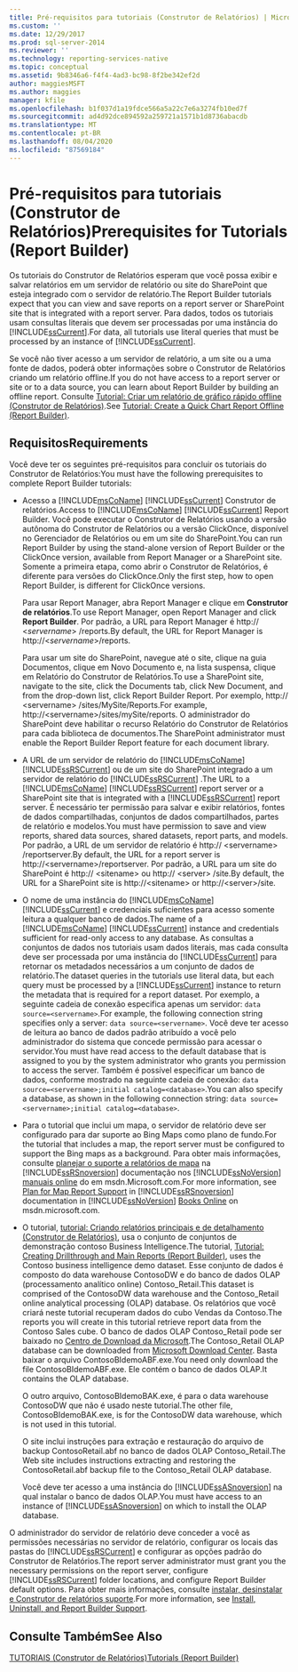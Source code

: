 ```yaml
---
title: Pré-requisitos para tutoriais (Construtor de Relatórios) | Microsoft Docs
ms.custom: ''
ms.date: 12/29/2017
ms.prod: sql-server-2014
ms.reviewer: ''
ms.technology: reporting-services-native
ms.topic: conceptual
ms.assetid: 9b8346a6-f4f4-4ad3-bc98-8f2be342ef2d
author: maggiesMSFT
ms.author: maggies
manager: kfile
ms.openlocfilehash: b1f037d1a19fdce566a5a22c7e6a3274fb10ed7f
ms.sourcegitcommit: ad4d92dce894592a259721a1571b1d8736abacdb
ms.translationtype: MT
ms.contentlocale: pt-BR
ms.lasthandoff: 08/04/2020
ms.locfileid: "87569184"
---
```

# <a name="prerequisites-for-tutorials-report-builder"></a><span data-ttu-id="95197-102">Pré-requisitos para tutoriais (Construtor de Relatórios)</span><span class="sxs-lookup"><span data-stu-id="95197-102">Prerequisites for Tutorials (Report Builder)</span></span>
  <span data-ttu-id="95197-103">Os tutoriais do Construtor de Relatórios esperam que você possa exibir e salvar relatórios em um servidor de relatório ou site do SharePoint que esteja integrado com o servidor de relatório.</span><span class="sxs-lookup"><span data-stu-id="95197-103">The Report Builder tutorials expect that you can view and save reports on a report server or SharePoint site that is integrated with a report server.</span></span> <span data-ttu-id="95197-104">Para dados, todos os tutoriais usam consultas literais que devem ser processadas por uma instância do [!INCLUDE[ssCurrent](../includes/sscurrent-md.md)].</span><span class="sxs-lookup"><span data-stu-id="95197-104">For data, all tutorials use literal queries that must be processed by an instance of [!INCLUDE[ssCurrent](../includes/sscurrent-md.md)].</span></span>  
  
 <span data-ttu-id="95197-105">Se você não tiver acesso a um servidor de relatório, a um site ou a uma fonte de dados, poderá obter informações sobre o Construtor de Relatórios criando um relatório offline.</span><span class="sxs-lookup"><span data-stu-id="95197-105">If you do not have access to a report server or site or to a data source, you can learn about Report Builder by building an offline report.</span></span> <span data-ttu-id="95197-106">Consulte [Tutorial: Criar um relatório de gráfico rápido offline &#40;Construtor de Relatórios&#41;](report-builder/tutorial-create-a-quick-chart-report-offline-report-builder.md).</span><span class="sxs-lookup"><span data-stu-id="95197-106">See [Tutorial: Create a Quick Chart Report Offline &#40;Report Builder&#41;](report-builder/tutorial-create-a-quick-chart-report-offline-report-builder.md).</span></span>  
  
## <a name="requirements"></a><span data-ttu-id="95197-107">Requisitos</span><span class="sxs-lookup"><span data-stu-id="95197-107">Requirements</span></span>  
 <span data-ttu-id="95197-108">Você deve ter os seguintes pré-requisitos para concluir os tutoriais do Construtor de Relatórios:</span><span class="sxs-lookup"><span data-stu-id="95197-108">You must have the following prerequisites to complete Report Builder tutorials:</span></span>  
  
-   <span data-ttu-id="95197-109">Acesso a [!INCLUDE[msCoName](../includes/msconame-md.md)] [!INCLUDE[ssCurrent](../includes/sscurrent-md.md)] Construtor de relatórios.</span><span class="sxs-lookup"><span data-stu-id="95197-109">Access to [!INCLUDE[msCoName](../includes/msconame-md.md)] [!INCLUDE[ssCurrent](../includes/sscurrent-md.md)] Report Builder.</span></span> <span data-ttu-id="95197-110">Você pode executar o Construtor de Relatórios usando a versão autônoma do Construtor de Relatórios ou a versão ClickOnce, disponível no Gerenciador de Relatórios ou em um site do SharePoint.</span><span class="sxs-lookup"><span data-stu-id="95197-110">You can run Report Builder by using the stand-alone version of Report Builder or the ClickOnce version, available from Report Manager or a SharePoint site.</span></span> <span data-ttu-id="95197-111">Somente a primeira etapa, como abrir o Construtor de Relatórios, é diferente para versões do ClickOnce.</span><span class="sxs-lookup"><span data-stu-id="95197-111">Only the first step, how to open Report Builder, is different for ClickOnce versions.</span></span>  
  
     <span data-ttu-id="95197-112">Para usar Report Manager, abra Report Manager e clique em **Construtor de relatórios**.</span><span class="sxs-lookup"><span data-stu-id="95197-112">To use Report Manager, open Report Manager and click **Report Builder**.</span></span> <span data-ttu-id="95197-113">Por padrão, a URL para Report Manager é http:// \<*servername*> /reports.</span><span class="sxs-lookup"><span data-stu-id="95197-113">By default, the URL for Report Manager is http://\<*servername*>/reports.</span></span>  
  
     <span data-ttu-id="95197-114">Para usar um site do SharePoint, navegue até o site, clique na guia Documentos, clique em Novo Documento e, na lista suspensa, clique em Relatório do Construtor de Relatórios.</span><span class="sxs-lookup"><span data-stu-id="95197-114">To use a SharePoint site, navigate to the site, click the Documents tab, click New Document, and from the drop-down list, click Report Builder Report.</span></span> <span data-ttu-id="95197-115">Por exemplo, http:// \<servername> /sites/MySite/Reports.</span><span class="sxs-lookup"><span data-stu-id="95197-115">For example, http://\<servername>/sites/mySite/reports.</span></span> <span data-ttu-id="95197-116">O administrador do SharePoint deve habilitar o recurso Relatório do Construtor de Relatórios para cada biblioteca de documentos.</span><span class="sxs-lookup"><span data-stu-id="95197-116">The SharePoint administrator must enable the Report Builder Report feature for each document library.</span></span>  
  
-   <span data-ttu-id="95197-117">A URL de um servidor de relatório do [!INCLUDE[msCoName](../includes/msconame-md.md)] [!INCLUDE[ssRSCurrent](../includes/ssrscurrent-md.md)] ou de um site do SharePoint integrado a um servidor de relatório do [!INCLUDE[ssRSCurrent](../includes/ssrscurrent-md.md)] .</span><span class="sxs-lookup"><span data-stu-id="95197-117">The URL to a [!INCLUDE[msCoName](../includes/msconame-md.md)] [!INCLUDE[ssRSCurrent](../includes/ssrscurrent-md.md)] report server or a SharePoint site that is integrated with a [!INCLUDE[ssRSCurrent](../includes/ssrscurrent-md.md)] report server.</span></span> <span data-ttu-id="95197-118">É necessário ter permissão para salvar e exibir relatórios, fontes de dados compartilhadas, conjuntos de dados compartilhados, partes de relatório e modelos.</span><span class="sxs-lookup"><span data-stu-id="95197-118">You must have permission to save and view reports, shared data sources, shared datasets, report parts, and models.</span></span> <span data-ttu-id="95197-119">Por padrão, a URL de um servidor de relatório é http:// \<servername> /reportserver.</span><span class="sxs-lookup"><span data-stu-id="95197-119">By default, the URL for a report server is http://\<servername>/reportserver.</span></span> <span data-ttu-id="95197-120">Por padrão, a URL para um site do SharePoint é http:// \<sitename> ou http:// \<server> /site.</span><span class="sxs-lookup"><span data-stu-id="95197-120">By default, the URL for a SharePoint site is http://\<sitename> or http://\<server>/site.</span></span>  
  
-   <span data-ttu-id="95197-121">O nome de uma instância do [!INCLUDE[msCoName](../includes/msconame-md.md)] [!INCLUDE[ssCurrent](../includes/sscurrent-md.md)] e credenciais suficientes para acesso somente leitura a qualquer banco de dados.</span><span class="sxs-lookup"><span data-stu-id="95197-121">The name of a [!INCLUDE[msCoName](../includes/msconame-md.md)] [!INCLUDE[ssCurrent](../includes/sscurrent-md.md)] instance and credentials sufficient for read-only access to any database.</span></span> <span data-ttu-id="95197-122">As consultas a conjuntos de dados nos tutoriais usam dados literais, mas cada consulta deve ser processada por uma instância do [!INCLUDE[ssCurrent](../includes/sscurrent-md.md)] para retornar os metadados necessários a um conjunto de dados de relatório.</span><span class="sxs-lookup"><span data-stu-id="95197-122">The dataset queries in the tutorials use literal data, but each query must be processed by a [!INCLUDE[ssCurrent](../includes/sscurrent-md.md)] instance to return the metadata that is required for a report dataset.</span></span> <span data-ttu-id="95197-123">Por exemplo, a seguinte cadeia de conexão especifica apenas um servidor: `data source=<servername>`.</span><span class="sxs-lookup"><span data-stu-id="95197-123">For example, the following connection string specifies only a server: `data source=<servername>`.</span></span> <span data-ttu-id="95197-124">Você deve ter acesso de leitura ao banco de dados padrão atribuído a você pelo administrador do sistema que concede permissão para acessar o servidor.</span><span class="sxs-lookup"><span data-stu-id="95197-124">You must have read access to the default database that is assigned to you by the system administrator who grants you permission to access the server.</span></span> <span data-ttu-id="95197-125">Também é possível especificar um banco de dados, conforme mostrado na seguinte cadeia de conexão: `data source=<servername>;initial catalog=<database>`.</span><span class="sxs-lookup"><span data-stu-id="95197-125">You can also specify a database, as shown in the following connection string: `data source=<servername>;initial catalog=<database>`.</span></span>  
  
-   <span data-ttu-id="95197-126">Para o tutorial que inclui um mapa, o servidor de relatório deve ser configurado para dar suporte ao Bing Maps como plano de fundo.</span><span class="sxs-lookup"><span data-stu-id="95197-126">For the tutorial that includes a map, the report server must be configured to support the Bing maps as a background.</span></span> <span data-ttu-id="95197-127">Para obter mais informações, consulte [planejar o suporte a relatórios de mapa](plan-for-map-report-support.md) na [!INCLUDE[ssRSnoversion](../includes/ssrsnoversion-md.md)] documentação nos [!INCLUDE[ssNoVersion](../includes/ssnoversion-md.md)] [manuais online](https://go.microsoft.com/fwlink/?LinkId=154888) do em msdn.Microsoft.com.</span><span class="sxs-lookup"><span data-stu-id="95197-127">For more information, see [Plan for Map Report Support](plan-for-map-report-support.md) in [!INCLUDE[ssRSnoversion](../includes/ssrsnoversion-md.md)] documentation in [!INCLUDE[ssNoVersion](../includes/ssnoversion-md.md)] [Books Online](https://go.microsoft.com/fwlink/?LinkId=154888) on msdn.microsoft.com.</span></span>  
  
-   <span data-ttu-id="95197-128">O tutorial, [tutorial: Criando relatórios principais e de detalhamento &#40;Construtor de Relatórios&#41;](tutorial-creating-drillthrough-and-main-reports-report-builder.md), usa o conjunto de conjuntos de demonstração contoso Business Intelligence.</span><span class="sxs-lookup"><span data-stu-id="95197-128">The tutorial, [Tutorial: Creating Drillthrough and Main Reports &#40;Report Builder&#41;](tutorial-creating-drillthrough-and-main-reports-report-builder.md), uses the Contoso business intelligence demo dataset.</span></span> <span data-ttu-id="95197-129">Esse conjunto de dados é composto do data warehouse ContosoDW e do banco de dados OLAP (processamento analítico online) Contoso_Retail.</span><span class="sxs-lookup"><span data-stu-id="95197-129">This dataset is comprised of the ContosoDW data warehouse and the Contoso_Retail online analytical processing (OLAP) database.</span></span> <span data-ttu-id="95197-130">Os relatórios que você criará neste tutorial recuperam dados do cubo Vendas da Contoso.</span><span class="sxs-lookup"><span data-stu-id="95197-130">The reports you will create in this tutorial retrieve report data from the Contoso Sales cube.</span></span> <span data-ttu-id="95197-131">O banco de dados OLAP Contoso_Retail pode ser baixado no [Centro de Download da Microsoft](https://www.microsoft.com/download/details.aspx?id=18279).</span><span class="sxs-lookup"><span data-stu-id="95197-131">The Contoso_Retail OLAP database can be downloaded from [Microsoft Download Center](https://www.microsoft.com/download/details.aspx?id=18279).</span></span> <span data-ttu-id="95197-132">Basta baixar o arquivo ContosoBIdemoABF.exe.</span><span class="sxs-lookup"><span data-stu-id="95197-132">You need only download the file ContosoBIdemoABF.exe.</span></span> <span data-ttu-id="95197-133">Ele contém o banco de dados OLAP.</span><span class="sxs-lookup"><span data-stu-id="95197-133">It contains the OLAP database.</span></span>  
  
     <span data-ttu-id="95197-134">O outro arquivo, ContosoBIdemoBAK.exe, é para o data warehouse ContosoDW que não é usado neste tutorial.</span><span class="sxs-lookup"><span data-stu-id="95197-134">The other file, ContosoBIdemoBAK.exe, is for the ContosoDW data warehouse, which is not used in this tutorial.</span></span>  
  
     <span data-ttu-id="95197-135">O site inclui instruções para extração e restauração do arquivo de backup ContosoRetail.abf no banco de dados OLAP Contoso_Retail.</span><span class="sxs-lookup"><span data-stu-id="95197-135">The Web site includes instructions extracting and restoring the ContosoRetail.abf backup file to the Contoso_Retail OLAP database.</span></span>  
  
     <span data-ttu-id="95197-136">Você deve ter acesso a uma instância do [!INCLUDE[ssASnoversion](../includes/ssasnoversion-md.md)] na qual instalar o banco de dados OLAP.</span><span class="sxs-lookup"><span data-stu-id="95197-136">You must have access to an instance of [!INCLUDE[ssASnoversion](../includes/ssasnoversion-md.md)] on which to install the OLAP database.</span></span>  
  
 <span data-ttu-id="95197-137">O administrador do servidor de relatório deve conceder a você as permissões necessárias no servidor de relatório, configurar os locais das pastas do [!INCLUDE[ssRSCurrent](../includes/ssrscurrent-md.md)] e configurar as opções padrão do Construtor de Relatórios.</span><span class="sxs-lookup"><span data-stu-id="95197-137">The report server administrator must grant you the necessary permissions on the report server, configure [!INCLUDE[ssRSCurrent](../includes/ssrscurrent-md.md)] folder locations, and configure Report Builder default options.</span></span> <span data-ttu-id="95197-138">Para obter mais informações, consulte [instalar, desinstalar e Construtor de relatórios suporte](install-uninstall-and-report-builder-support.md).</span><span class="sxs-lookup"><span data-stu-id="95197-138">For more information, see [Install, Uninstall, and Report Builder Support](install-uninstall-and-report-builder-support.md).</span></span>  
  
## <a name="see-also"></a><span data-ttu-id="95197-139">Consulte Também</span><span class="sxs-lookup"><span data-stu-id="95197-139">See Also</span></span>  
 [<span data-ttu-id="95197-140">TUTORIAIS &#40;Construtor de Relatórios&#41;</span><span class="sxs-lookup"><span data-stu-id="95197-140">Tutorials &#40;Report Builder&#41;</span></span>](report-builder-tutorials.md)  
  
  
